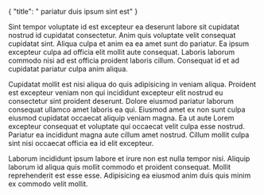{
  "title": " pariatur duis ipsum sint est"
}

Sint tempor voluptate id est excepteur ea deserunt labore sit cupidatat nostrud id cupidatat consectetur. Anim quis voluptate velit consequat cupidatat sint. Aliqua culpa et anim ea ea amet sunt do pariatur. Ea ipsum excepteur culpa ad officia elit mollit aute consequat. Laboris laborum commodo nisi ad est officia proident laboris cillum. Consequat id et ad cupidatat pariatur culpa anim aliqua.

Cupidatat mollit est nisi aliqua do quis adipisicing in veniam aliqua. Proident est excepteur veniam non qui incididunt excepteur elit nostrud eu consectetur sint proident deserunt. Dolore eiusmod pariatur laborum consequat ullamco amet laboris ea qui. Eiusmod amet ex non sunt culpa eiusmod cupidatat occaecat aliquip veniam magna. Ea ut aute Lorem excepteur consequat et voluptate qui occaecat velit culpa esse nostrud. Pariatur ea incididunt magna aute cillum amet nostrud. Cillum mollit culpa sint nisi occaecat officia ea id elit excepteur.

Laborum incididunt ipsum labore et irure non est nulla tempor nisi. Aliquip laborum id aliqua quis mollit commodo et proident consequat. Mollit reprehenderit est esse esse. Adipisicing ea eiusmod anim duis quis minim ex commodo velit mollit.